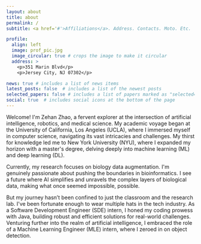 ```yaml
---
layout: about
title: about
permalink: /
subtitle: <a href='#'>Affiliations</a>. Address. Contacts. Moto. Etc.

profile:
  align: left
  image: prof_pic.jpg
  image_circular: true # crops the image to make it circular
  address: >
    <p>351 Marin Blvd</p>
    <p>Jersey City, NJ 07302</p>

news: true # includes a list of news items
latest_posts: false  # includes a list of the newest posts
selected_papers: false # includes a list of papers marked as "selected={true}"
social: true  # includes social icons at the bottom of the page
---
```


Welcome! I'm Zehan Zhao, a fervent explorer at the intersection of artificial intelligence, robotics, and medical science. My academic voyage began at the University of California, Los Angeles (UCLA), where I immersed myself in computer science, navigating its vast intricacies and challenges. My thirst for knowledge led me to New York University (NYU), where I expanded my horizon with a master's degree, delving deeply into machine learning (ML) and deep learning (DL).

Currently, my research focuses on biology data augmentation. I'm genuinely passionate about pushing the boundaries in bioinformatics. I see a future where AI simplifies and unravels the complex layers of biological data, making what once seemed impossible, possible.

But my journey hasn’t been confined to just the classroom and the research lab. I've been fortunate enough to wear multiple hats in the tech industry. As a Software Development Engineer (SDE) intern, I honed my coding prowess with Java, building robust and efficient solutions for real-world challenges. Venturing further into the realm of artificial intelligence, I embraced the role of a Machine Learning Engineer (MLE) intern, where I zeroed in on object detection.
